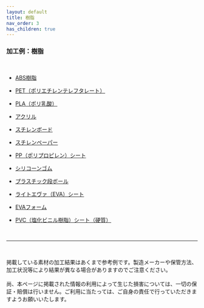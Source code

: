 ```yaml
---
layout: default
title: 樹脂
nav_order: 3
has_children: true
---
```


### 加工例：樹脂
<br>

* [ABS樹脂](02-1-abs.md)

* [PET（ポリエチレンテレフタレート）](02-2-pet.md)

* [PLA（ポリ乳酸）](02-3-pla.md)

* [アクリル](02-4-acryl.md)

* [スチレンボード](02-5-styrene-b.md)

* [スチレンペーパー](02-6-styrene-p.md)

* [PP（ポリプロピレン）シート](02-7-pp.md)

* [シリコーンゴム](02-8-silicone.md)

* [プラスチック段ボール](02-9-p-cb.md)

* [ライトエヴァ（EVA）シート](02-10-lighteva.md)

* [EVAフォーム](02-11-eva.md)

* [PVC（塩化ビニル樹脂）シート（硬質）](02-12-pvc.md)

<br>

------

<br>

掲載している素材の加工結果はあくまで参考例です。製造メーカーや保管方法、加工状況等により結果が異なる場合がありますのでご注意ください。<br>
<br>
尚、本ページに掲載された情報の利用によって生じた損害については、一切の保証・賠償は行いません。ご利用に当たっては、ご自身の責任で行っていただきますようお願いいたします。
